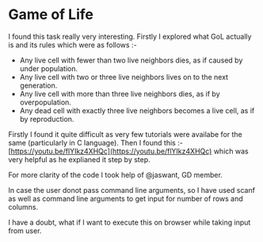 # Game of Life
I found this task really very interesting. Firstly I explored what GoL actually is and its rules which were as follows :-

  + Any live cell with fewer than two live neighbors dies, as if caused by under population.
  + Any live cell with two or three live neighbors lives on to the next generation.
  + Any live cell with more than three live neighbors dies, as if by overpopulation.
  + Any dead cell with exactly three live neighbors becomes a live cell, as if by reproduction.

Firstly I found it quite difficult as very few tutorials were availabe for the same (particularly in C language).
Then I found this :- [https://youtu.be/flYIkz4XHQc](https://youtu.be/flYIkz4XHQc)
which was very helpful as he explianed it step by step.

For more clarity of the code I took help of @jaswant, GD member.

In case the user donot pass command line arguments, so I have used scanf as well as command line arguments to get input for number of rows and columns.

I have a doubt, what if I want to execute this on browser while taking input from user.
